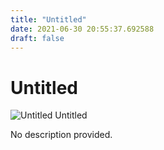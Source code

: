 ```yaml
---
title: "Untitled"
date: 2021-06-30 20:55:37.692588
draft: false
---
```


# Untitled

![Untitled](../images/6c586900-da0f-11eb-ab24-60f262b60b65.png)
Untitled



No description provided.